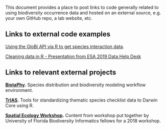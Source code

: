 This document provides a place to post links to code generally related to using biodiversity occurrence data and hosted on an external source, e.g. your own GitHub repo, a lab website, etc.

## Links to external code examples

[Using the GloBi API via R to get species interaction data](https://github.com/ParasiteTracker/TPT-GloBI-R-Demo).

[Cleaning data in R - Presentation from ESA 2019 Data Help Desk](https://github.com/unmrds/R-data-cleaning)

## Links to relevant external projects

**[BiotaPhy](https://biotaphy.github.io/).** Species distribution and biodiversity modeling workflow environment.

**[TrIAS](https://github.com/trias-project/checklist-recipe/wiki).** Tools for standardizing thematic species checklist data to Darwin Core using R.

**[Spatial Ecology Workshop](https://ufbi2018.github.io/).** Content from workshop put together by University of Florida Biodiversity Informatics fellows for a 2018 workshop.
